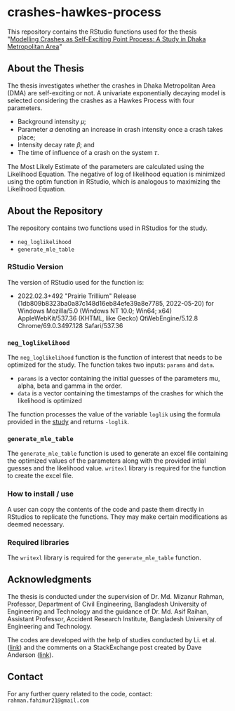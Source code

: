 # crashes-hawkes-process
This repository contains the RStudio functions used for the thesis "[Modelling Crashes as Self-Exciting Point Process: A Study in Dhaka Metropolitan Area](https://engrxiv.org/preprint/view/2656/5006)"

## About the Thesis
The thesis investigates whether the crashes in Dhaka Metropolitan Area (DMA) are self-exciting or not. A univariate exponentially decaying model is selected considering the crashes as a Hawkes Process with four parameters.
- Background intensity 𝜇;
- Parameter 𝛼 denoting an increase in crash intensity once a crash takes place;
- Intensity decay rate 𝛽; and
- The time of influence of a crash on the system 𝜏.

The Most Likely Estimate of the parameters are calculated using the Likelihood Equation. The negative of log of likelihood equation is minimized using the optim function in RStudio, which is analogous to maximizing the Likelihood Equation.

## About the Repository
The repository contains two functions used in RStudios for the study.
- `neg_loglikelihood`
- `generate_mle_table`

### RStudio Version
The version of RStudio used for the function is:
- 2022.02.3+492 "Prairie Trillium" Release (1db809b8323ba0a87c148d16eb84efe39a8e7785, 2022-05-20) for Windows Mozilla/5.0 (Windows NT 10.0; Win64; x64) AppleWebKit/537.36 (KHTML, like Gecko) QtWebEngine/5.12.8 Chrome/69.0.3497.128 Safari/537.36

### `neg_loglikelihood`
The `neg_loglikelihood` function is the function of interest that needs to be optimized for the study. The function takes two inputs: `params` and `data`.
- `params` is a vector containing the initial guesses of the parameters mu, alpha, beta and gamma in the order. 
- `data` is a vector containing the timestamps of the crashes for which the likelihood is optimized

The function processes the value of the variable `loglik` using the formula provided in the [study](https://engrxiv.org/preprint/view/2656/5006) and returns `-loglik`. 

### `generate_mle_table`
The `generate_mle_table` function is used to generate an excel file containing the optimized values of the parameters along with the provided intial guesses and the likelihood value. `writexl` library is required for the function to create the excel file.

### How to install / use
A user can copy the contents of the code and paste them directly in RStudios to replicate the functions. They may make certain modifications as deemed necessary.

### Required libraries
The `writexl` library is required for the `generate_mle_table` function.

## Acknowledgments
The thesis is conducted under the supervision of Dr. Md. Mizanur Rahman, Professor, Department of Civil Engineering, Bangladesh University of Engineering and Technology and the guidance of Dr. Md. Asif Raihan, Assistant Professor, Accident Research Institute, Bangladesh University of Engineering and Technology.

The codes are developed with the help of studies conducted by Li. et al. ([link](https://doi.org/10.1016/j.ress.2018.07.035)) and the comments on a StackExchange post created by Dave Anderson ([link](https://stats.stackexchange.com/q/24685)).

## Contact
For any further query related to the code, contact: `rahman.fahimur21@gmail.com`
